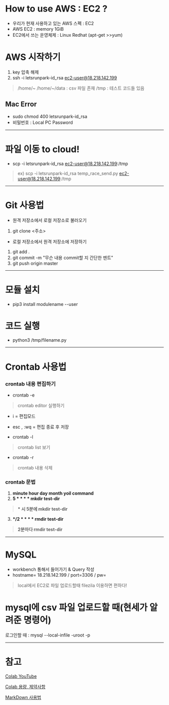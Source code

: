 How to use AWS : EC2 ?
===============================

- 우리가 현재 사용하고 있는 AWS 스펙 : EC2
- AWS EC2 : memory 1GiB
- EC2에서 쓰는 운영체제 : Linux Redhat (apt-get >>yum)

# AWS 시작하기
1. key 압축 해제
2. ssh -i letsrunpark-id_rsa ec2-user@18.218.142.199
> /home/~
> /home/~/data : csv 파일 존재
> /tmp : 테스트 코드들 있음

## Mac Error
- sudo chmod 400 letsrunpark-id_rsa
- 비밀번호 : Local PC Password

-------------------------------

# 파일 이동 to cloud!
- scp -i letsrunpark-id_rsa <myfile> ec2-user@18.218.142.199:/tmp
> ex) scp -i letsrunpark-id_rsa temp_race_send.py ec2-user@18.218.142.199:/tmp

-------------------------------

# Git 사용법

- 원격 저장소에서 로컬 저장소로 불러오기
1. git clone <주소>

- 로컬 저장소에서 원격 저장소에 저장하기
1. git add .
2. git commit -m "무슨 내용 commit할 지 간단한 멘트"
3. git push origin master

-------------------------------


# 모듈 설치
- pip3 install modulename --user

# 코드 실행
- python3 /tmp/filename.py

-------------------------------

# Crontab 사용법

### crontab 내용 편집하기
- crontab -e
> crontab editor 실행하기

- i = 편집모드
- esc , :wq = 편집 종료 후 저장


- crontab -l
> crontab list 보기

- crontab -r
> crontab 내용 삭제

### crontab 문법

1. __minute hour day month yoil command__
2. __5 * * * * mkdir test-dir__
> __* 시 5분에 mkdir test-dir__

3. __*/2 * * * * rmdir test-dir__
> __2분마다 rmdir test-dir__

-------------------------------


# MySQL
- workbench 통해서 들어가기 & Query 작성
- hostname= 18.218.142.199 / port=3306 / pw=

> local에서 EC2로 파일 업로드할때 filezila 이용하면 편하다!

# mysql에 csv 파일 업로드할 때(현세가 알려준 명령어)
로그인할 때 : mysql --local-infile -uroot -p

-------------------------------
# 참고

[Colab YouTube](https://www.youtube.com/watch?v=XRBXMohjQos&t=)

[Colab 용량, 제약사항](https://colab.research.google.com/drive/151805XTDg--dgHb3-AXJCpnWaqRhop_2#scrollTo=gsqXZwauphVV)


[MarkDown 사용법](https://heropy.blog/2017/09/30/markdown/)
